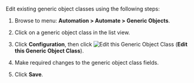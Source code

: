 Edit existing generic object classes using the following steps:

1.  Browse to menu: **Automation > Automate > Generic Objects**.

2.  Click on a generic object class in the list view.

3.  Click **Configuration**, then
    click ![Edit this Generic Object Class](../images/1851.png) (**Edit
    this Generic Object Class**).

4.  Make required changes to the generic object class fields.

5.  Click **Save**.
